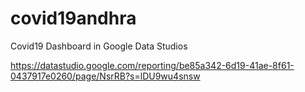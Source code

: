 # covid19andhra
Covid19 Dashboard in Google Data Studios

https://datastudio.google.com/reporting/be85a342-6d19-41ae-8f61-0437917e0260/page/NsrRB?s=lDU9wu4snsw

